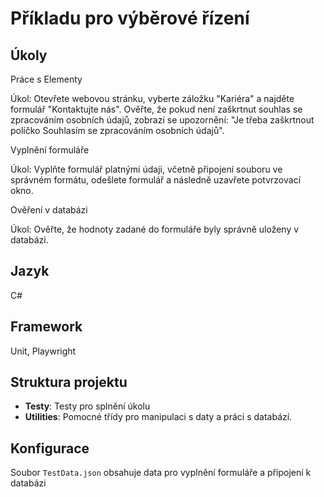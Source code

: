 
# Příkladu pro výběrové řízení


## Úkoly

Práce s Elementy

Úkol: Otevřete webovou stránku, vyberte záložku "Kariéra" a najděte formulář "Kontaktujte nás". Ověřte, že pokud není zaškrtnut souhlas se zpracováním osobních
 údajů, zobrazí se upozornění: "Je třeba zaškrtnout políčko Souhlasím se zpracováním osobních údajů".



Vyplnění formuláře

Úkol: Vyplňte formulář platnými údaji, včetně připojení souboru ve správném formátu, odešlete formulář a následně uzavřete potvrzovací okno.



Ověření v databázi

Úkol: Ověřte, že hodnoty zadané do formuláře byly správně uloženy v databázi.



## Jazyk
C#

## Framework
Unit, Playwright



## Struktura projektu

- **Testy**: Testy pro splnění úkolu
- **Utilities**: Pomocné třídy pro manipulaci s daty a práci s databází.

## Konfigurace

Soubor `TestData.json` obsahuje data pro vyplnění formuláře a připojení k databázi 

